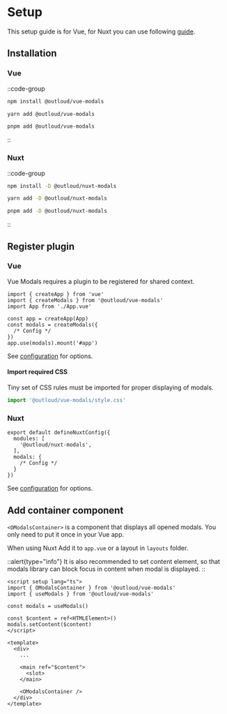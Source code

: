 # Setup

This setup guide is for Vue, for Nuxt you can use following [guide](/getting-started/nuxt).

## Installation

### Vue

::code-group
```bash [NPM]
npm install @outloud/vue-modals
```

```bash [Yarn]
yarn add @outloud/vue-modals
```

```bash [pnpm]
pnpm add @outloud/vue-modals
```
::

### Nuxt

::code-group
```bash [NPM]
npm install -D @outloud/nuxt-modals
```
```bash [Yarn]
yarn add -D @outloud/nuxt-modals
```
```bash [pnpm]
pnpm add -D @outloud/nuxt-modals
```
::


## Register plugin

### Vue

Vue Modals requires a plugin to be registered for shared context.

```ts[main.ts]
import { createApp } from 'vue'
import { createModals } from '@outloud/vue-modals'
import App from './App.vue'

const app = createApp(App)
const modals = createModals({
  /* Config */
})
app.use(modals).mount('#app')
```

See [configuration](/getting-started/configuration) for options.

#### Import required CSS
Tiny set of CSS rules must be imported for proper displaying of modals.

```ts
import '@outloud/vue-modals/style.css'
```

### Nuxt
```ts[nuxt.config.ts]
export default defineNuxtConfig({
  modules: [
    '@outloud/nuxt-modals',
  ],
  modals: {
    /* Config */
  }
})
```
See [configuration](/getting-started/configuration) for options.

## Add container component
`<OModalsContainer>` is a component that displays all opened modals. You only need to put it once in your Vue app.

When using Nuxt Add it to `app.vue` or a layout in `layouts` folder.

::alert{type="info"}
It is also recommended to set content element, so that modals library can block focus in content when modal is displayed.
::

```vue
<script setup lang="ts">
import { OModalsContainer } from '@outloud/vue-modals'
import { useModals } from '@outloud/vue-modals'

const modals = useModals()

const $content = ref<HTMLElement>()
modals.setContent($content)
</script>

<template>
  <div>
    ...

    <main ref="$content">
      <slot>
    </main>

    <OModalsContainer />
  </div>
</template>
```
